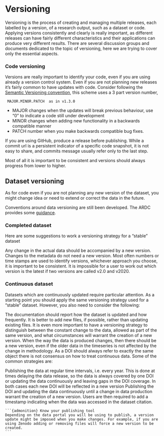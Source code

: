 # Versioning

Versioning is the process of creating and managing multiple releases, each labelled by a version, of a research output, such as a dataset or code. Applying versions consistently and clearly is really important, as different releases can have fairly different characteristics and their applications can produce very different results. There are several discussion groups and documents dedicated to the topic of versioning, here we are trying to cover only the essential aspects. 

### Code versioning
Versions are really important to identify your code, even if you are using already a version control system. Even if you are not planning new releases it’s fairly common to have updates with code. Consider following the [Semantic Versioning convention](https://semver.org/), this scheme uses a 3 part version number,

     MAJOR.MINOR.PATCH  as in v1.3.0

* MAJOR changes when the updates will break previous behaviour, use “0” to indicate a code still under development
* MINOR changes when adding new functionality in a backwards compatible manner
* PATCH number when you make backwards compatible bug fixes.

If you are using GitHub, produce a release before publishing. While a commit url is a persistent indicator of a specific code snapshot, it is not easy to share, and commits message usually refer only to the last step.

Most of all it is important to be consistent and versions should always progress from lower to higher.

## Dataset versioning
As for code even if you are not planning any new version of the dataset, you might change idea or need to extend or correct the data in the future.

Conventions around data versioning are still been developed. The ARDC provides some [guidance](https://ardc.edu.au/resources/working-with-data/data-versioning/). 

### Completed dataset
Here are some suggestions to work a versioning strategy for a “stable” dataset

Any change in the actual data should be accompanied by a new version.
Changes to the metadata do not need a new version.
Most often numbers or time stamps are used to identify versions, whichever approach you choose, it is important to be consistent. It is impossible for a user to work out which version is the latest if two versions are called v2.0 and v2020. 

### Continuous dataset
Datasets which are continuously updated require particular attention. As a starting point you should apply the same versioning strategy used for a “stable” dataset. However, you also need to consider the following:

The documentation should report how the dataset is updated and how frequently.
It is better to add new files, if possible, rather than updating existing files.
It is even more important to have a versioning strategy to distinguish between the constant change to the data, allowed as part of the same version, and what circumstances will warrant the creation of a new version.
When the way the data is produced changes, then there should be a new version, even if the older data in the timeseries is not affected by the change in methodology.
As a DOI should always refer to exactly the same object there is not consensus on how to treat continuous data. Some of the common strategies are:

Publishing the data at regular time intervals, i.e. every year. This is done at times delaying the data release, so the data is always covered by one DOI or updating the data continuously and leaving gaps in the DOI coverage. In both cases each new DOI will be reflected in a new version
Publishing the DOI and updating the data continuously until a change in data production warrant the creation of a new version. Users are then required to add a timestamp indicating when the data was accessed in the dataset citation.
````
```{admonition} Know your publishing tool
Depending on the data portal you will be using to publish, a version update might be imposed when you make changes. For example, if you are using Zenodo adding or removing files will force a new version to be created.
```
````
